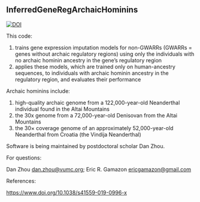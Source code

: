 ## InferredGeneRegArchaicHominins

[![DOI](https://zenodo.org/badge/DOI/10.5281/zenodo.3842313.svg)](https://doi.org/10.5281/zenodo.3842313)  

This code:

1. trains gene expression imputation models for non-GWARRs (GWARRs = genes without archaic regulatory regions) using only the individuals with no archaic hominin ancestry in the gene’s regulatory region 
2. applies these models, which are trained only on human-ancestry sequences, to individuals with archaic hominin ancestry in the regulatory region, and evaluates their performance

Archaic hominins include:

1. high-quality archaic genome from a 122,000-year-old Neanderthal individual found in the Altai Mountains
2. the 30x genome from a 72,000-year-old Denisovan from the Altai Mountains
3. the 30× coverage genome of an approximately 52,000-year-old Neanderthal from Croatia (the Vindija Neanderthal)

Software is being maintained by postdoctoral scholar Dan Zhou.

For questions:

Dan Zhou dan.zhou@vumc.org;
Eric R. Gamazon ericgamazon@gmail.com

References:

https://www.doi.org/10.1038/s41559-019-0996-x
